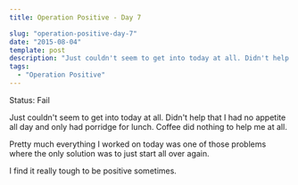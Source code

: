 ```yaml
---
title: Operation Positive - Day 7

slug: "operation-positive-day-7"
date: "2015-08-04"
template: post
description: "Just couldn't seem to get into today at all. Didn't help that I had no appetite all day and only had porridge for lunch. Coffee did nothing to help me at all."
tags:
  - "Operation Positive"
---
```

Status: Fail

Just couldn't seem to get into today at all. Didn't help that I had no appetite all day and only had porridge for lunch. Coffee did nothing to help me at all.

Pretty much everything I worked on today was one of those problems where the only solution was to just start all over again.

I find it really tough to be positive sometimes.
